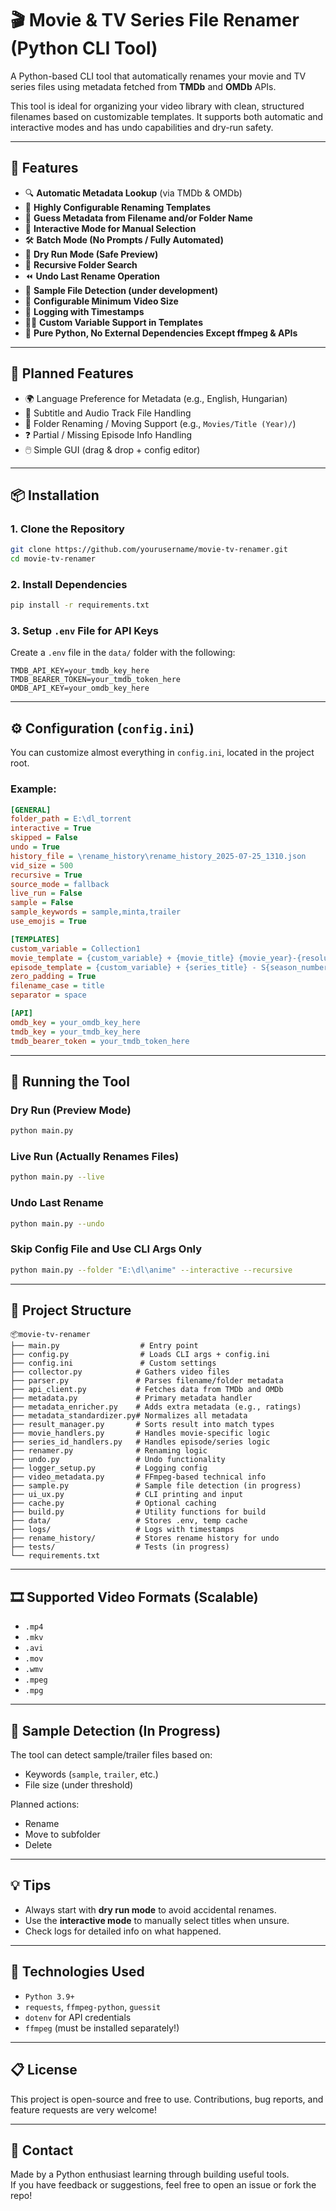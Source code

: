 # 🎬 Movie & TV Series File Renamer (Python CLI Tool)

A Python-based CLI tool that automatically renames your movie and TV series files using metadata fetched from **TMDb** and **OMDb** APIs.

This tool is ideal for organizing your video library with clean, structured filenames based on customizable templates. It supports both automatic and interactive modes and has undo capabilities and dry-run safety.

---

## 🚀 Features

- 🔍 **Automatic Metadata Lookup** (via TMDb & OMDb)
- 🎯 **Highly Configurable Renaming Templates**
- 🧠 **Guess Metadata from Filename and/or Folder Name**
- 💬 **Interactive Mode for Manual Selection**
- 🛠️ **Batch Mode (No Prompts / Fully Automated)**
- 🧪 **Dry Run Mode (Safe Preview)**
- 📁 **Recursive Folder Search**
- ⏪ **Undo Last Rename Operation**
- 🧹 **Sample File Detection (under development)**
- 📝 **Configurable Minimum Video Size**
- 🧾 **Logging with Timestamps**
- 🧑‍💻 **Custom Variable Support in Templates**
- 🐍 **Pure Python, No External Dependencies Except ffmpeg & APIs**

---

## 🧰 Planned Features

- 🌍 Language Preference for Metadata (e.g., English, Hungarian)
- 📜 Subtitle and Audio Track File Handling
- 📂 Folder Renaming / Moving Support (e.g., `Movies/Title (Year)/`)
- ❓ Partial / Missing Episode Info Handling
- 🖱️ Simple GUI (drag & drop + config editor)

---

## 📦 Installation

### 1. Clone the Repository

```bash
git clone https://github.com/yourusername/movie-tv-renamer.git
cd movie-tv-renamer
```

### 2. Install Dependencies

```bash
pip install -r requirements.txt
```

### 3. Setup `.env` File for API Keys

Create a `.env` file in the `data/` folder with the following:

```env
TMDB_API_KEY=your_tmdb_key_here
TMDB_BEARER_TOKEN=your_tmdb_token_here
OMDB_API_KEY=your_omdb_key_here
```

---

## ⚙️ Configuration (`config.ini`)

You can customize almost everything in `config.ini`, located in the project root.

### Example:

```ini
[GENERAL]
folder_path = E:\dl_torrent
interactive = True
skipped = False
undo = True
history_file = \rename_history\rename_history_2025-07-25_1310.json
vid_size = 500
recursive = True
source_mode = fallback
live_run = False
sample = False
sample_keywords = sample,minta,trailer
use_emojis = True

[TEMPLATES]
custom_variable = Collection1
movie_template = {custom_variable} + {movie_title} {movie_year}-{resolution}
episode_template = {custom_variable} + {series_title} - S{season_number}E{episode_number} - {episode_title}-{air_date}-{resolution}
zero_padding = True
filename_case = title
separator = space

[API]
omdb_key = your_omdb_key_here
tmdb_key = your_tmdb_key_here
tmdb_bearer_token = your_tmdb_token_here
```

---

## 🧪 Running the Tool

### Dry Run (Preview Mode)

```bash
python main.py
```

### Live Run (Actually Renames Files)

```bash
python main.py --live
```

### Undo Last Rename

```bash
python main.py --undo
```

### Skip Config File and Use CLI Args Only

```bash
python main.py --folder "E:\dl\anime" --interactive --recursive
```

---

## 📁 Project Structure

```
📦movie-tv-renamer
├── main.py                  # Entry point
├── config.py                # Loads CLI args + config.ini
├── config.ini               # Custom settings
├── collector.py            # Gathers video files
├── parser.py               # Parses filename/folder metadata
├── api_client.py           # Fetches data from TMDb and OMDb
├── metadata.py             # Primary metadata handler
├── metadata_enricher.py    # Adds extra metadata (e.g., ratings)
├── metadata_standardizer.py# Normalizes all metadata
├── result_manager.py       # Sorts result into match types
├── movie_handlers.py       # Handles movie-specific logic
├── series_id_handlers.py   # Handles episode/series logic
├── renamer.py              # Renaming logic
├── undo.py                 # Undo functionality
├── logger_setup.py         # Logging config
├── video_metadata.py       # FFmpeg-based technical info
├── sample.py               # Sample file detection (in progress)
├── ui_ux.py                # CLI printing and input
├── cache.py                # Optional caching
├── build.py                # Utility functions for build
├── data/                   # Stores .env, temp cache
├── logs/                   # Logs with timestamps
├── rename_history/         # Stores rename history for undo
├── tests/                  # Tests (in progress)
└── requirements.txt
```

---

## 🎞 Supported Video Formats (Scalable)

- `.mp4`
- `.mkv`
- `.avi`
- `.mov`
- `.wmv`
- `.mpeg`
- `.mpg`

---

## 🧪 Sample Detection (In Progress)

The tool can detect sample/trailer files based on:
- Keywords (`sample`, `trailer`, etc.)
- File size (under threshold)

Planned actions:
- Rename
- Move to subfolder
- Delete

---

## 💡 Tips

- Always start with **dry run mode** to avoid accidental renames.
- Use the **interactive mode** to manually select titles when unsure.
- Check logs for detailed info on what happened.

---

## 🧠 Technologies Used

- `Python 3.9+`
- `requests`, `ffmpeg-python`, `guessit`
- `dotenv` for API credentials
- `ffmpeg` (must be installed separately!)

---

## 📋 License

This project is open-source and free to use. Contributions, bug reports, and feature requests are very welcome!

---

## 📧 Contact

Made by a Python enthusiast learning through building useful tools.  
If you have feedback or suggestions, feel free to open an issue or fork the repo!
